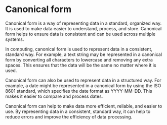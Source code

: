 # Canonical form

Canonical form is a way of representing data in a standard, organized way. It is used to make data easier to understand, process, and store. Canonical form helps to ensure data is consistent and can be used across multiple systems.

In computing, canonical form is used to represent data in a consistent, standard way. For example, a text string may be represented in a canonical form by converting all characters to lowercase and removing any extra spaces. This ensures that the data will be the same no matter where it is used.

Canonical form can also be used to represent data in a structured way. For example, a date might be represented in a canonical form by using the ISO 8601 standard, which specifies the date format as YYYY-MM-DD. This makes it easier to compare and process dates.

Canonical form can help to make data more efficient, reliable, and easier to use. By representing data in a consistent, standard way, it can help to reduce errors and improve the efficiency of data processing.
